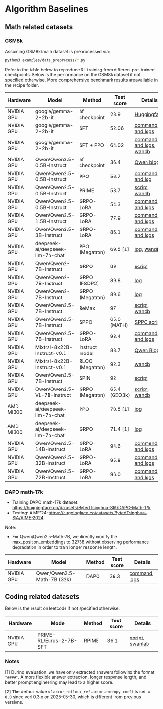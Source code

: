 # Algorithm Baselines

## Math related datasets

### GSM8k

Assuming GSM8k/math dataset is preprocessed via:

```bash
python3 examples/data_preprocess/*.py
```

Refer to the table below to reproduce RL training from different pre-trained checkpoints. Below is the performance on the GSM8k dataset if not specified otherwise. More comprehensive benchmark results areavailable in the recipe folder.


| Hardware    | Model                            | Method            | Test score   | Details |
|-------------|----------------------------------|-------------------|--------------|---------|
| NVIDIA GPU  | google/gemma-2-2b-it             | hf checkpoint     | 23.9         | [Huggingface](https://huggingface.co/google/gemma-2-2b-it#benchmark-results) |
| NVIDIA GPU  | google/gemma-2-2b-it             | SFT               | 52.06        | [command and logs](https://github.com/eric-haibin-lin/verl-data/blob/experiments/gsm8k/gemma-2-2b-it-sft-0.411.log) |
| NVIDIA GPU  | google/gemma-2-2b-it             | SFT + PPO         | 64.02        | [command and logs](https://github.com/eric-haibin-lin/verl-data/blob/experiments/gsm8k/gemma-2-2b-it-ppo-bsz512_4-prompt1024-resp-512-0.640.log), [wandb](https://api.wandb.ai/links/verl-team/h7ux8602) |
| NVIDIA GPU  | Qwen/Qwen2.5-0.5B-Instruct       | hf checkpoint     | 36.4         | [Qwen blog](https://qwenlm.github.io/blog/qwen2.5-llm/) |
| NVIDIA GPU  | Qwen/Qwen2.5-0.5B-Instruct       | PPO               | 56.7         | [command and log](https://github.com/eric-haibin-lin/verl-data/blob/experiments/gsm8k/Qwen2.5-0.5B-bsz256_2-prompt1024-resp512-0.567.log) |
| NVIDIA GPU  | Qwen/Qwen2.5-0.5B-Instruct       | PRIME             | 58.7         | [script](https://github.com/volcengine/verl/blob/main/recipe/prime/run_prime_qwen.sh), [wandb](https://api.wandb.ai/links/zefan-wang-thu-tsinghua-university/rxd1btvb) |
| NVIDIA GPU  | Qwen/Qwen2.5-0.5B-Instruct       | GRPO-LoRA         | 54.3         | [command and logs](https://github.com/eric-haibin-lin/verl-data/blob/experiments/gsm8k/Qwen2.5-0.5B-bsz64_2-prompt512-resp1024-lorarank32-score0.543.log)|
| NVIDIA GPU  | Qwen/Qwen2.5-1.5B-Instruct       | GRPO-LoRA         | 77.9         | [command and logs](https://github.com/eric-haibin-lin/verl-data/blob/experiments/gsm8k/Qwen2.5-1.5B-bsz64_2-prompt512-resp1024-lorarank32-score0.779.log)|
| NVIDIA GPU  | Qwen/Qwen2.5-3B-Instruct         | GRPO-LoRA         | 86.1         | [command and logs](https://github.com/eric-haibin-lin/verl-data/blob/experiments/gsm8k/Qwen2.5-3B-bsz64_2-prompt512-resp1024-lorarank32-score0.861.log)|
| NVIDIA GPU  | deepseek-ai/deepseek-llm-7b-chat | PPO (Megatron)    | 69.5 [1]     | [log](https://github.com/eric-haibin-lin/verl-data/blob/experiments/gsm8k/deepseek-llm-7b-chat-megatron-bsz256_4-prompt512-resp512-0.695.log), [wandb](https://wandb.ai/verl-team/verl_megatron_gsm8k_examples/runs/10fetyr3) |
| NVIDIA GPU  | Qwen/Qwen2-7B-Instruct           | GRPO              | 89           | [script](https://github.com/volcengine/verl/blob/a65c9157bc0b85b64cd753de19f94e80a11bd871/examples/grpo_trainer/run_qwen2-7b_seq_balance.sh) |
| NVIDIA GPU  | Qwen/Qwen2-7B-Instruct           | GRPO (FSDP2)      | 89.8         | [log](https://github.com/eric-haibin-lin/verl-data/blob/experiments/gsm8k/qwen2-7b-fsdp2.log) |
| NVIDIA GPU  | Qwen/Qwen2-7B-Instruct           | GRPO (Megatron)   | 89.6         | [log](https://github.com/eric-haibin-lin/verl-data/blob/experiments/gsm8k/qwen2-7b_math_megatron.log) |
| NVIDIA GPU  | Qwen/Qwen2.5-7B-Instruct         | ReMax             | 97           | [script](https://github.com/eric-haibin-lin/verl/blob/main/examples/remax_trainer/run_qwen2.5-3b_seq_balance.sh), [wandb](https://wandb.ai/liziniu1997/verl_remax_example_gsm8k/runs/vxl10pln) |
| NVIDIA GPU  | Qwen/Qwen2.5-7B-Instruct         | SPPO              | 65.6 (MATH)  | [SPPO script](https://github.com/volcengine/verl/tree/main/recipe/sppo/README.md) |
| NVIDIA GPU  | Qwen/Qwen2.5-7B-Instruct         | GRPO-LoRA         | 93.4         | [command and logs](https://github.com/eric-haibin-lin/verl-data/blob/experiments/gsm8k/Qwen2.5-7B-bsz64_8-prompt512-resp1024-lorarank32-score0.934.log)|
| NVIDIA GPU  | Mixtral-8x22B-Instruct-v0.1      | Instruct model    | 83.7         | [Qwen Blog](https://qwenlm.github.io/blog/qwen2.5-llm/) |
| NVIDIA GPU  | Mixtral-8x22B-Instruct-v0.1      | RLOO (Megatron)   | 92.3         | [wandb](https://api.wandb.ai/links/ppo_dev/sbuiuf2d) |
| NVIDIA GPU  | Qwen/Qwen2.5-7B-Instruct         | SPIN              | 92           | [script](https://github.com/volcengine/verl/tree/main/recipe/spin/README.md) |
| NVIDIA GPU  | Qwen/Qwen2.5-VL-7B-Instruct      | GRPO (Megatron)   | 65.4 (GEO3k) | [script](https://github.com/volcengine/verl/blob/main/examples/grpo_trainer/run_qwen2_5_vl-7b-megatron.sh), [wandb](https://api.wandb.ai/links/megatron-core-moe-dev/1yngvkek) |
| AMD MI300   | deepseek-ai/deepseek-llm-7b-chat | PPO               | 70.5 [1]     | [log](https://github.com/yushengsu-thu/verl_training_log/blob/main/gsm8k/ppo_run_deepseek7b_llm.log) |
| AMD MI300   | deepseek-ai/deepseek-llm-7b-chat | GRPO              | 71.4 [1]     | [log](https://github.com/yushengsu-thu/verl_training_log/blob/main/gsm8k/grpo_run_deepseek7b_llm.log) |
| NVIDIA GPU  | Qwen/Qwen2.5-14B-Instruct         | GRPO-LoRA         | 94.6         | [command and logs](https://github.com/eric-haibin-lin/verl-data/blob/experiments/gsm8k/Qwen2.5-14B-bsz64_8-prompt512-resp1024-lorarank32-score0.946.log)|
| NVIDIA GPU  | Qwen/Qwen2.5-32B-Instruct         | GRPO-LoRA         | 95.8         | [command and logs](https://github.com/eric-haibin-lin/verl-data/blob/experiments/gsm8k/Qwen2.5-32B-bsz64_8-prompt512-resp1024-lorarank32-score0.958.log)|
| NVIDIA GPU  | Qwen/Qwen2.5-72B-Instruct         | GRPO-LoRA         | 96.0         | [command and logs](https://github.com/eric-haibin-lin/verl-data/blob/experiments/gsm8k/Qwen2.5-72B-bs64_8-prompt512-resp1024-lorarank32-score0.960.log)|

### DAPO math-17k

- Training DAPO math-17k dataset: https://huggingface.co/datasets/BytedTsinghua-SIA/DAPO-Math-17k
- Testing: AIME'24: https://huggingface.co/datasets/BytedTsinghua-SIA/AIME-2024

Note:
- For Qwen/Qwen2.5-Math-7B, we directly modify the max_position_embeddings to 32768 without observing performance degradation in order to train longer response length.

| Hardware    | Model                            | Method            | Test score   | Details |
|-------------|----------------------------------|-------------------|--------------|---------|
| NVIDIA GPU  | Qwen/Qwen2.5-Math-7B (32k)       | DAPO              | 36.3         | [command](https://github.com/volcengine/verl/blob/main/recipe/dapo/test_dapo_7b_math.sh), [logs](https://wandb.ai/verl-org/DAPO%20Reproduction%20on%20verl/runs/ow47vvon?nw=nwusertongyuxuan361)|



## Coding related datasets

Below is the result on leetcode if not specified otherwise.

| Hardware    | Model                            | Method            | Test score   | Details |
|-------------|----------------------------------|-------------------|--------------|---------|
| NVIDIA GPU  | PRIME-RL/Eurus-2-7B-SFT          | RPIME             | 36.1         | [script](https://github.com/volcengine/verl/blob/main/recipe/prime/run_prime_qwen_code.sh), [swanlab](https://swanlab.cn/@wangzefan/prime_example/runs/7f541qhspgmy8nmhdlx35/chart) |


### Notes

[1] During evaluation, we have only extracted answers following the format `"####"`. A more flexible answer extraction, longer response length, and better prompt engineering may lead to a higher score.

[2] The default value of `actor_rollout_ref.actor.entropy_coeff` is set to `0.0` since verl 0.3.x on 2025-05-30, which is different from previous versions.
